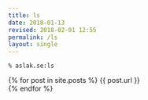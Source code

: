 ```yaml
---
title: ls
date: 2018-01-13
revised: 2018-02-01 12:55 
permalink: /ls
layout: single
---
```


`% aslak.se:ls`

<p>
{% for post in site.posts %}
{{ post.url }}<br/>
{% endfor %}

